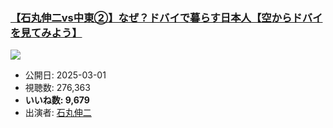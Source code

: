 ### [【石丸伸二vs中東②】なぜ？ドバイで暮らす日本人【空からドバイを見てみよう】](https://www.youtube.com/watch?v=kxEGF0AEeIg)
[![](https://img.youtube.com/vi/kxEGF0AEeIg/sddefault.jpg)](https://www.youtube.com/watch?v=kxEGF0AEeIg)
-   公開日: 2025-03-01
-   視聴数: 276,363
-   **いいね数: 9,679**
-   出演者: [石丸伸二](/rehacq_fan/people/石丸伸二 "wikilink")
